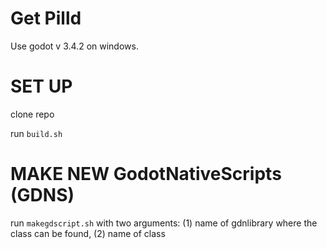 # Get Pilld

Use godot v 3.4.2 on windows.

# SET UP

clone repo

run `build.sh`

# MAKE NEW GodotNativeScripts (GDNS)

run `makegdscript.sh` with two arguments: 
    (1) name of gdnlibrary where the class can be found, 
    (2) name of class